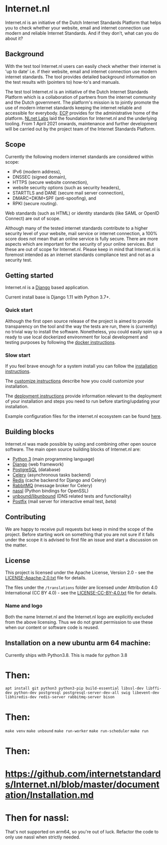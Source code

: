 # Internet.nl

Internet.nl is an initiative of the Dutch Internet Standards Platform that
helps you to check whether your website, email and internet connection use
modern and reliable Internet Standards. And if they don’t, what can you do
about it?


## Background

With the test tool Internet.nl users can easily check whether their internet is
'up to date' i.e. if their website, email and internet connection use modern
internet standards. The tool provides detailed background information on the
test results with (pointers to) how-to's and manuals.

The test tool Internet.nl is an initiative of the Dutch Internet Standards
Platform which is a collaboration of partners from the internet community and
the Dutch government. The platform's mission is to jointly promote the use of
modern internet standards keeping the internet reliable and accessible for
everybody. [ECP](https://ecp.nl/) provides for the administrative home of the
platform. [NLnet Labs](https://nlnetlabs.nl/) laid the foundation for Internet.nl and the underlying tooling. From 1 April 2021 onwards, maintenance and further development will be carried out by the project team of the Internet Standards Platform.


## Scope

Currently the following modern internet standards are considered within scope:
  - IPv6 (modern address),
  - DNSSEC (signed domain),
  - HTTPS (secure website connection),
  - website security options (such as security headers),
  - STARTTLS and DANE (secure mail server connection),
  - DMARC+DKIM+SPF (anti-spoofing), and
  - RPKI (secure routing).

Web standards (such as HTML) or identity standards (like SAML or OpenID
Connect) are out of scope.

Although many of the tested internet standards contribute to a higher security
level of your website, mail service or internet connection, a 100% score does
not mean that an online service is fully secure. There are more aspects which
are important for the security of your online services. But these are out of
scope for Internet.nl. Please keep in mind that Internet.nl is foremost
intended as an internet standards compliance test and not as a security test.


## Getting started

Internet.nl is a [Django](https://www.djangoproject.com/)
based application.

Current install base is Django 1.11 with Python 3.7+.


### Quick start

Although the first open source release of the project is aimed to provide
transparency on the tool and the way the tests are run, there is (currently) no
trivial way to install the software. Nonetheless, you could easily spin up a
ready to use local dockerized environment for local development and testing
purposes by following the [docker instructions](https://github.com/internetstandards/Internet.nl/blob/master/docker/README.md).


### Slow start

If you feel brave enough for a system install you can follow the
[installation instructions](https://github.com/internetstandards/Internet.nl/blob/master/documentation/Installation.md).

The [customize instructions](https://github.com/internetstandards/Internet.nl/blob/master/documentation/Customize.md) describe how you could
customize your installation.

The [deployment instructions](https://github.com/internetstandards/Internet.nl/blob/master/documentation/Deployment.md) provide information
relevant to the deployment of your installation and steps you need to run
before starting/updating your installation.

Example configuration files for the internet.nl ecosystem can be found
[here](https://github.com/internetstandards/Internet.nl/blob/master/documentation/example_configuration).


## Building blocks

Internet.nl was made possible by using and combining other open source software.
The main open source building blocks of Internet.nl are:

- [Python 3](https://www.python.org/) (main programming language)
- [Django](https://www.djangoproject.com/) (web framework)
- [PostgreSQL](https://www.postgresql.org/) (database)
- [Celery](http://www.celeryproject.org/) (asynchronous tasks backend)
- [Redis](https://redis.io/) (cache backend for Django and Celery)
- [RabbitMQ](https://www.rabbitmq.com/) (message broker for Celery)
- [nassl](https://github.com/nabla-c0d3/nassl) (Python bindings for OpenSSL)
- [unbound/libunbound](https://www.nlnetlabs.nl/projects/unbound/about/) (DNS related tests and functionality)
- [Postfix](https://www.postfix.org/) (mail server for interactive email test, _beta_)


## Contributing

We are happy to receive pull requests but keep in mind the scope of the
project. Before starting work on something that you are not sure if it falls
under the scope it is advised to first file an issue and start a discussion on
the matter.


## License

This project is licensed under the Apache License, Version 2.0 - see the
[LICENSE-Apache-2.0.txt](LICENSE-Apache-2.0.txt) file for details.

The files under the `/translations` folder are licensed under Attribution 4.0
International (CC BY 4.0) - see the [LICENSE-CC-BY-4.0.txt](LICENSE-CC-BY-4.0.txt)
file for details.

### Name and logo
Both the name Internet.nl and the Internet.nl logo are explicitly excluded from
the above licensing. Thus we do not grant permission to use these when our
content or software code is reused.


## Installation on a new ubuntu arm 64 machine:

Currently ships with Python3.8. This is made for python 3.8

#  Then: 
`apt install git python3 python3-pip build-essential libssl-dev libffi-dev python-dev postgresql postgresql-server-dev-all swig libevent-dev libhiredis-dev redis-server rabbitmq-server bison`

# Then: 
`make venv`
`make unbound`
`make run-worker`
`make run-scheduler`
`make run`

# Then:
# https://github.com/internetstandards/Internet.nl/blob/master/documentation/Installation.md

# Then for nassl:
That's not supported on arm64, so you're out of luck. Refactor the code to only use nassl when strictly needed.
